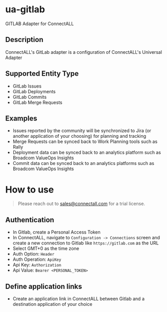# ua-gitlab
GITLAB Adapter for ConnectALL

## Description
ConnectALL's GitLab adapter is a configuration of ConnectALL's Universal Adapter

## Supported Entity Type
* GitLab Issues
* GitLab Deployments
* GitLab Commits
* GitLab Merge Requests

## Examples
* Issues reported by the community will be synchronized to Jira (or another application of your choosing) for planning and tracking
* Merge Requests can be synced back to Work Planning tools such as Rally
* Deployment data can be synced back to an analytics platform such as Broadcom ValueOps Insights
* Commit data can be synced back to an analytics platforms such as Broadcom ValueOps Insights
  

# How to use

> Please reach out to sales@connectall.com for a trial license.

## Authentication
* In Gitlab, create a Personal Access Token
* In ConnectALL, navigate to `Configuration -> Connections` screen and create a new connection to Gitlab like `https://gitlab.com` as the URL
* Select GMT+0 as the time zone
* Auth Option: `Header`
* Auth Operation: `ApiKey`
* Api Key: `Authorization`
* Api Value: `Bearer <PERSONAL_TOKEN>`

## Define application links
* Create an application link in ConnectALL between Gitlab and a destination application of your choice
